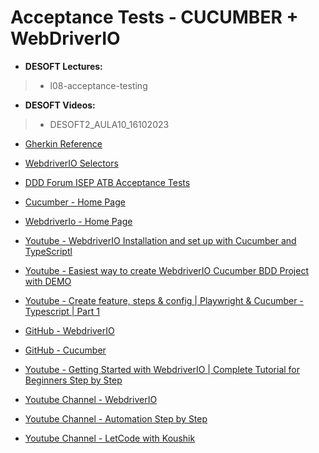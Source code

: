 # Acceptance Tests - CUCUMBER + WebDriverIO

* **DESOFT Lectures:**

>* l08-acceptance-testing

* **DESOFT Videos:**

>* DESOFT2_AULA10_16102023


* <a href="https://cucumber.io/docs/gherkin/reference/" target="_blank">Gherkin Reference</a>

* <a href="https://webdriver.io/docs/selectors/" target="_blank">WebdriverIO Selectors</a>

* <a href="https://github.com/nmbisep/ddd-forum-isep-atb-acceptance-tests" target="_blank">DDD Forum ISEP ATB Acceptance Tests</a>

* <a href="https://cucumber.io/" target="_blank">Cucumber - Home Page</a>

* <a href="https://webdriver.io/" target="_blank">WebdriverIo - Home Page</a>

* <a href="https://www.youtube.com/watch?v=OGMnk3JFT4o" target="_blank">Youtube - WebdriverIO Installation and set up with Cucumber and TypeScriptl</a>

* <a href="https://www.youtube.com/watch?v=HpoCx2a9l5w" tager="_blank">Youtube - Easiest way to create WebdriverIO Cucumber BDD Project with DEMO</a>

* <a href="https://www.youtube.com/watch?v=bfWXNLqKlvA" target="_blank">Youtube - Create feature, steps & config | Playwright & Cucumber - Typescript | Part 1</a>

* <a href="https://github.com/webdriverio/webdriverio" target="_blank">GitHub - WebdriverIO</a>

* <a href="https://github.com/cucumber" target="_blank">GitHub - Cucumber</a>

* <a href="https://www.youtube.com/watch?v=gdd5ZC5L9TM&list=PLhW3qG5bs-L9K2xtu-04jZFqykzXzqJW8" target="_blank">Youtube - Getting Started with WebdriverIO | Complete Tutorial for Beginners Step by Step</a>

* <a href="https://www.youtube.com/@webdriverio" target="_blank">Youtube Channel - WebdriverIO</a>

* <a href="https://www.youtube.com/@RaghavPal" target="_blank">Youtube Channel - Automation Step by Step</a>

* <a href="https://www.youtube.com/@letcode" target="_blank">Youtube Channel - LetCode with Koushik</a>
